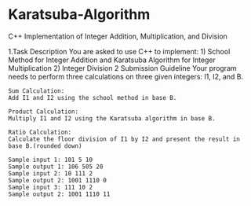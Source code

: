 # Karatsuba-Algorithm
C++ Implementation of Integer Addition, Multiplication, and Division

1.Task Description
    You are asked to use C++ to implement:
    1) School Method for Integer Addition and Karatsuba Algorithm for Integer Multiplication
    2) Integer Division 
2 Submission Guideline
    Your program needs to perform three calculations on three given integers: I1, I2, and B.

    Sum Calculation:
    Add I1 and I2 using the school method in base B.

    Product Calculation:
    Multiply I1 and I2 using the Karatsuba algorithm in base B.

    Ratio Calculation:
    Calculate the floor division of I1 by I2 and present the result in base B.(rounded down)
    
    Sample input 1: 101 5 10
    Sample output 1: 106 505 20
    Sample input 2: 10 111 2
    Sample output 2: 1001 1110 0
    Sample input 3: 111 10 2
    Sample output 2: 1001 1110 11

    
